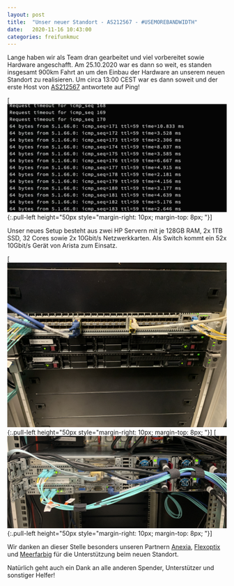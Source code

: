 ```yaml
---
layout: post
title:  "Unser neuer Standort - AS212567 - #USEMOREBANDWIDTH"
date:   2020-11-16 10:43:00
categories: freifunkmuc
---
```


Lange haben wir als Team dran gearbeitet und viel vorbereitet sowie Hardware angeschafft. Am 25.10.2020 war es dann so weit, es standen insgesamt 900km Fahrt an um den Einbau der Hardware an unserem neuen Standort zu realisieren. Um circa 13:00 CEST war es dann soweit und der erste Host von [AS212567](https://stat.ripe.net/AS212567) antwortete auf Ping!

[![Ping as212567](/assets/rz/ping-as212567.jpeg){:.pull-left height="50px style="margin-right: 10px; margin-top: 8px; "}]

Unser neues Setup besteht aus zwei HP Servern mit je 128GB RAM, 2x 1TB SSD, 32 Cores sowie 2x 10Gbit/s Netzwerkkarten. Als Switch kommt ein 52x 10Gbit/s Gerät von Arista zum Einsatz.

[![Vorne as212567](/assets/rz/vorne-as212567.jpg){:.pull-left height="50px style="margin-right: 10px; margin-top: 8px; "}]
[![Hinten as212567](/assets/rz/hinten-as212567.jpg){:.pull-left height="50px style="margin-right: 10px; margin-top: 8px; "}]


Wir danken an dieser Stelle besonders unseren Partnern [Anexia](https:/anexia.com), [Flexoptix](https://www.flexoptix.net/de/) und [Meerfarbig](https://meerfarbig.net) für die Unterstützung beim neuen Standort.

Natürlich geht auch ein Dank an alle anderen Spender, Unterstützer und sonstiger Helfer!

